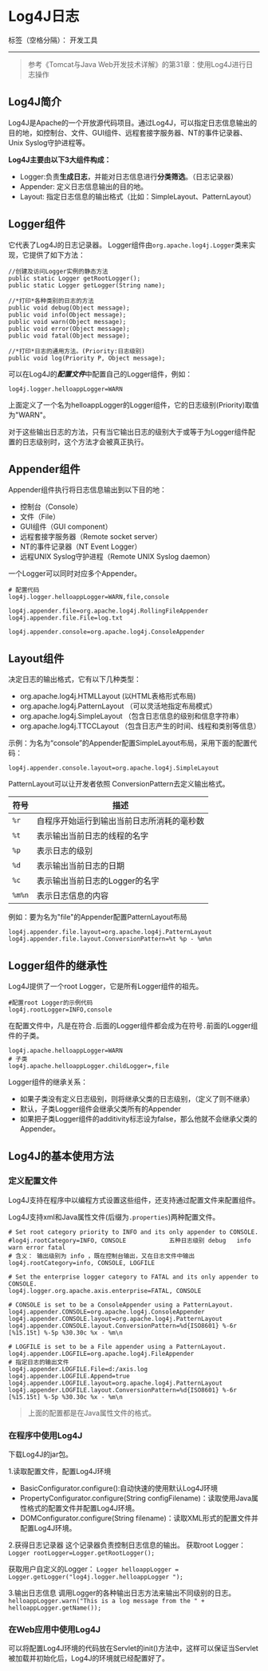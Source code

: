 ﻿# Log4J日志

标签（空格分隔）： 开发工具

---

> 参考《Tomcat与Java Web开发技术详解》的第31章：使用Log4J进行日志操作


## Log4J简介

Log4J是Apache的一个开放源代码项目。通过Log4J，可以指定日志信息输出的目的地，如控制台、文件、GUI组件、远程套接字服务器、NT的事件记录器、Unix Syslog守护进程等。


**Log4J主要由以下3大组件构成：**

- Logger:负责**生成日志**，并能对日志信息进行**分类筛选**。（日志记录器）
- Appender: 定义日志信息输出的目的地。
- Layout: 指定日志信息的输出格式（比如：SimpleLayout、PatternLayout）


## Logger组件
它代表了Log4J的日志记录器。
Logger组件由`org.apache.log4j.Logger`类来实现，它提供了如下方法：
```
//创建及访问Logger实例的静态方法
public static Logger getRootLogger();
public static Logger getLogger(String name);

//*打印*各种类别的日志的方法
public void debug(Object message);
public void info(Object message);
public void warn(Object message);
public void error(Object message);
public void fatal(Object message);

//*打印*日志的通用方法。(Priority:日志级别)
public void log(Priority P, Object message);
```

可以在Log4J的***配置文件***中配置自己的Logger组件，例如：
```
log4j.logger.helloappLogger=WARN
```

上面定义了一个名为helloappLogger的Logger组件，它的日志级别(Priority)取值为"WARN"。


对于这些输出日志的方法，只有当它输出日志的级别大于或等于为Logger组件配置的日志级别时，这个方法才会被真正执行。


## Appender组件
Appender组件执行将日志信息输出到以下目的地：

- 控制台（Console）
- 文件（File）
- GUI组件（GUI component）
- 远程套接字服务器（Remote socket server）
- NT的事件记录器（NT Event Logger）
- 远程UNIX Syslog守护进程（Remote UNIX Syslog daemon）

一个Logger可以同时对应多个Appender。

```properties
# 配置代码
log4j.logger.helloappLogger=WARN,file,console

log4j.appender.file=org.apache.log4j.RollingFileAppender
log4j.appender.file.File=log.txt

log4j.appender.console=org.apache.log4j.ConsoleAppender
```



## Layout组件
决定日志的输出格式，它有以下几种类型：

- org.apache.log4j.HTMLLayout (以HTML表格形式布局)
- org.apache.log4j.PatternLayout （可以灵活地指定布局模式）
- org.apache.log4j.SimpleLayout （包含日志信息的级别和信息字符串）
- org.apache.log4j.TTCCLayout （包含日志产生的时间、线程和类别等信息）


示例：为名为“console”的Appender配置SimpleLayout布局，采用下面的配置代码：
```
log4j.appender.console.layout=org.apache.log4j.SimpleLayout
```


PatternLayout可以让开发者依照 ConversionPattern去定义输出格式。

| 符号 | 描述 |
|-----------|-------------------|
|`%r`|自程序开始运行到输出当前日志所消耗的毫秒数|
|`%t`|表示输出当前日志的线程的名字|
|`%p`|表示日志的级别|
|`%d`|表示输出当前日志的日期|
|`%c`|表示输出当前日志的Logger的名字|
|`%m%n`|表示日志信息的内容|

例如：要为名为"file"的Appender配置PatternLayout布局
```
log4j.appender.file.layout=org.apache.log4j.PatternLayout
log4j.appender.file.layout.ConversionPattern=%t %p - %m%n
```



## Logger组件的继承性
Log4J提供了一个root Logger，它是所有Logger组件的祖先。
```
#配置root Logger的示例代码
log4j.rootLogger=INFO,console
```

在配置文件中，凡是在符合`.`后面的Logger组件都会成为在符号`.`前面的Logger组件的子类。
```
log4j.apache.helloappLogger=WARN
# 子类
log4j.apache.helloappLogger.childLogger=,file
```

Logger组件的继承关系：

- 如果子类没有定义日志级别，则将继承父类的日志级别，（定义了则不继承）
- 默认，子类Logger组件会继承父类所有的Appender
- 如果把子类Logger组件的additivity标志设为false，那么他就不会继承父类的Appender。


## Log4J的基本使用方法

### 定义配置文件
Log4J支持在程序中以编程方式设置这些组件，还支持通过配置文件来配置组件。

Log4J支持xml和Java属性文件(后缀为`.properties`)两种配置文件。



```properties
# Set root category priority to INFO and its only appender to CONSOLE.
#log4j.rootCategory=INFO, CONSOLE            五种日志级别 debug   info   warn error fatal
# 含义： 输出级别为 info ，既在控制台输出，又在日志文件中输出
log4j.rootCategory=info, CONSOLE, LOGFILE

# Set the enterprise logger category to FATAL and its only appender to CONSOLE.
log4j.logger.org.apache.axis.enterprise=FATAL, CONSOLE

# CONSOLE is set to be a ConsoleAppender using a PatternLayout.
log4j.appender.CONSOLE=org.apache.log4j.ConsoleAppender
log4j.appender.CONSOLE.layout=org.apache.log4j.PatternLayout
log4j.appender.CONSOLE.layout.ConversionPattern=%d{ISO8601} %-6r [%15.15t] %-5p %30.30c %x - %m\n

# LOGFILE is set to be a File appender using a PatternLayout.
log4j.appender.LOGFILE=org.apache.log4j.FileAppender
# 指定日志的输出文件
log4j.appender.LOGFILE.File=d:/axis.log
log4j.appender.LOGFILE.Append=true
log4j.appender.LOGFILE.layout=org.apache.log4j.PatternLayout
log4j.appender.LOGFILE.layout.ConversionPattern=%d{ISO8601} %-6r [%15.15t] %-5p %30.30c %x - %m\n
```





> 上面的配置都是在Java属性文件的格式。



### 在程序中使用Log4J

下载Log4J的jar包。

1.读取配置文件，配置Log4J环境

- BasicConfigurator.configure():自动快速的使用默认Log4J环境
- PropertyConfigurator.configure(String configFilename)：读取使用Java属性格式的配置文件并配置Log4J环境。
- DOMConfigurator.configure(String filename)：读取XML形式的配置文件并配置Log4J环境。

2.获得日志记录器
这个记录器负责控制日志信息的输出。
获取root Logger：
`Logger rootLogger=Logger.getRootLogger();`

获取用户自定义的Logger：
`Logger helloappLogger = Logger.getLogger("log4j.logger.helloappLogger ");`

3.输出日志信息
调用Logger的各种输出日志方法来输出不同级别的日志。
`helloappLogger.warn("This is a log message from the " + helloappLogger.getName());`



### 在Web应用中使用Log4J
可以将配置Log4J环境的代码放在Servlet的init()方法中，这样可以保证当Servlet被加载并初始化后，Log4J的环境就已经配置好了。



